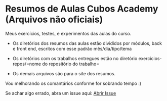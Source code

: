 # Resumos de Aulas Cubos Academy (Arquivos não oficiais)

Meus exercícios, testes, e experimentos das aulas do curso.

* Os diretórios dos resumos das aulas estão divididos por módulos, back e front end, escritos com esse padrão mês/dia/tipo/tema 

* Os diretórios com os trabalhos entregues estão no diretório exercicios-repos/=nome do repositório do trabalho=

* Os demais arquivos são para o site dos resumos.

Vou melhorando os comantários conforme for sobrando tempo :)

Se achar algo errado, abra um issue aqui: [Abrir Issue](https://github.com/GiuZambot/resumos-aulas-cubos-academy/issues/new)